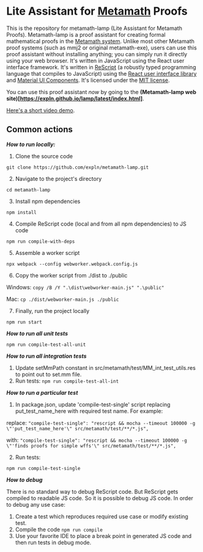 # Lite Assistant for [Metamath](https://us.metamath.org) Proofs

This is the repository for metamath-lamp (Lite Assistant for Metamath Proofs).
Metamath-lamp is a proof assistant for creating formal
mathematical proofs in the [Metamath system](https://us.metamath.org/).
Unlike most other Metamath proof systems
(such as mmj2 or original metamath-exe),
users can use this proof assistant without installing anything;
you can simply run it directly using your web browser.
It's written in JavaScript using the React user interface framework.
It's written in [ReScript](https://rescript-lang.org/)
(a robustly typed programming language that compiles to JavaScript) using the
[React user interface library](https://react.dev/) and
[Material UI Components](https://mui.com/material-ui/getting-started/overview/).
It's licensed under the [MIT license](./LICENSE.txt).

You can use this proof assistant *now* by going to the
**(Metamath-lamp web site)[https://expln.github.io/lamp/latest/index.html]**.

[Here's a short video demo](https://drive.google.com/file/d/1IwdHLpQreZ_1CJFZJmptRJc2unO8aNh4/view?usp=sharing).

## Common actions

***How to run locally:***

1. Clone the source code

`git clone https://github.com/expln/metamath-lamp.git`

2. Navigate to the project's directory

`cd metamath-lamp`

3. Install npm dependencies

`npm install`

4. Compile ReScript code (local and from all npm dependencies) to JS code

`npm run compile-with-deps`

5. Assemble a worker script

`npx webpack --config webworker.webpack.config.js`

6. Copy the worker script from ./dist to ./public

Windows: `copy /B /Y ".\dist\webworker-main.js" ".\public"`

Mac: `cp ./dist/webworker-main.js ./public`

7. Finally, run the project locally

`npm run start`

***How to run all unit tests***

`npm run compile-test-all-unit`

***How to run all integration tests***

1. Update setMmPath constant in src/metamath/test/MM_int_test_utils.res to point out to set.mm file.
2. Run tests: 
`npm run compile-test-all-int`


***How to run a particular test***

1. In package.json, update 'compile-test-single' script replacing put_test_name_here with required test name. For example:

replace: `"compile-test-single": "rescript && mocha --timeout 100000 -g \"'put_test_name_here'\" src/metamath/test/**/*.js",`

with: `"compile-test-single": "rescript && mocha --timeout 100000 -g \"'finds proofs for simple wffs'\" src/metamath/test/**/*.js",`

2. Run tests:

`npm run compile-test-single`

***How to debug***

There is no standard way to debug ReScript code. But ReScript gets compiled to readable JS code. So it is possible to debug JS code. In order to debug any use case:
1. Create a test which reproduces required use case or modify existing test.
2. Compile the code `npm run compile`
3. Use your favorite IDE to place a break point in generated JS code and then run tests in debug mode.
